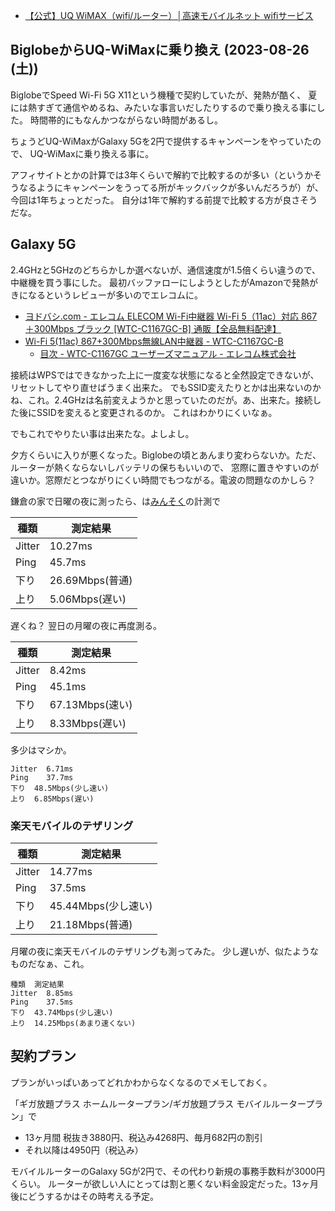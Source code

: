 - [【公式】UQ WiMAX（wifi/ルーター）│高速モバイルネット wifiサービス](https://www.uqwimax.jp/wimax/)

## BiglobeからUQ-WiMaxに乗り換え (2023-08-26 (土))

BiglobeでSpeed Wi-Fi 5G X11という機種で契約していたが、発熱が酷く、
夏には熱すぎて通信やめるね、みたいな事言いだしたりするので乗り換える事にした。
時間帯的にもなんかつながらない時間があるし。

ちょうどUQ-WiMaxがGalaxy 5Gを2円で提供するキャンペーンをやっていたので、
UQ-WiMaxに乗り換える事に。

アフィサイトとかの計算では3年くらいで解約で比較するのが多い（というかそうなるようにキャンペーンをうってる所がキックバックが多いんだろうが）が、今回は1年ちょっとだった。
自分は1年で解約する前提で比較する方が良さそうだな。

## Galaxy 5G

2.4GHzと5GHzのどちらかしか選べないが、通信速度が1.5倍くらい違うので、中継機を買う事にした。
最初バッファローにしようとしたがAmazonで発熱がきになるというレビューが多いのでエレコムに。

- [ヨドバシ.com - エレコム ELECOM Wi-Fi中継器 Wi-Fi 5（11ac）対応 867＋300Mbps ブラック [WTC-C1167GC-B] 通販【全品無料配達】](https://www.yodobashi.com/product/100000001005981645/)
- [Wi-Fi 5(11ac) 867+300Mbps無線LAN中継器 - WTC-C1167GC-B](https://www.elecom.co.jp/products/WTC-C1167GC-B.html)
   - [目次 - WTC-C1167GC ユーザーズマニュアル - エレコム株式会社](https://www.elecom.co.jp/support/manual/network/wireless-lan/relay/wtc-c1167gc/usersmanual/?_gl=1*3eotn4*_gcl_au*MTAyNzU0NjYyMS4xNjkzMDE1Njc3*_ga*MTM3NDcyODYzMi4xNjkzMDE1Njc3*_ga_0F81RERH28*MTY5MzAxNTY3Ny4xLjEuMTY5MzAxNTY4NC4wLjAuMA..)

接続はWPSではできなかった上に一度変な状態になると全然設定できないが、リセットしてやり直せばうまく出来た。
でもSSID変えたりとかは出来ないのかね、これ。2.4GHzは名前変えようかと思っていたのだが。あ、出来た。接続した後にSSIDを変えると変更されるのか。
これはわかりにくいなぁ。

でもこれでやりたい事は出来たな。よしよし。

夕方くらいに入りが悪くなった。Biglobeの頃とあんまり変わらないか。ただ、ルーターが熱くならないしバッテリの保ちもいいので、
窓際に置きやすいのが違いか。窓際だとつながりにくい時間でもつながる。電波の問題なのかしら？

鎌倉の家で日曜の夜に測ったら、は[みんそく](https://minsoku.net/searches/results?word=WiMax+%E9%8E%8C%E5%80%89)の計測で


| 種類 | 測定結果 |
| ---- | ---- |
| Jitter |	10.27ms |
| Ping |	45.7ms |
| 下り |	26.69Mbps(普通) |
| 上り |	5.06Mbps(遅い) |

遅くね？
翌日の月曜の夜に再度測る。

| 種類 | 測定結果 |
| ---- | ---- |
| Jitter |	8.42ms |
| Ping | 45.1ms |
| 下り | 67.13Mbps(速い) |
| 上り | 8.33Mbps(遅い) |

多少はマシか。

```
Jitter	6.71ms
Ping	37.7ms
下り	48.5Mbps(少し速い)
上り	6.85Mbps(遅い)
```

### 楽天モバイルのテザリング

| 種類 | 測定結果 |
| ---- | ---- |
| Jitter |	14.77ms |
| Ping |	37.5ms |
| 下り |	45.44Mbps(少し速い) |
| 上り |	21.18Mbps(普通) |

月曜の夜に楽天モバイルのテザリングも測ってみた。
少し遅いが、似たようなものだなぁ、これ。

```
種類	測定結果
Jitter	8.85ms
Ping	37.5ms
下り	43.74Mbps(少し速い)
上り	14.25Mbps(あまり速くない)
```

## 契約プラン

プランがいっぱいあってどれかわからなくなるのでメモしておく。

「ギガ放題プラス ホームルータープラン/ギガ放題プラス モバイルルータープラン」で

-  13ヶ月間 税抜き3880円、税込み4268円、毎月682円の割引
- それ以降は4950円（税込み）

モバイルルーターのGalaxy 5Gが2円で、その代わり新規の事務手数料が3000円くらい。
ルーターが欲しい人にとっては割と悪くない料金設定だった。13ヶ月後にどうするかはその時考える予定。